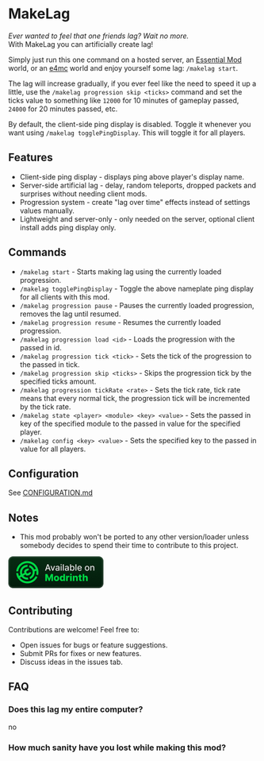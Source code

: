 # MakeLag
*Ever wanted to feel that one friends lag? Wait no more.*  
With MakeLag you can artificially create lag!

Simply just run this one command on a hosted server, an [Essential Mod](https://modrinth.com/mod/essential) world, or an [e4mc](https://modrinth.com/mod/e4mc) world and enjoy yourself some lag: `/makelag start`.

The lag will increase gradually, if you ever feel like the need to speed it up a little, use the `/makelag progression skip <ticks>` command and set the ticks value to something like `12000` for 10 minutes of gameplay passed, `24000` for 20 minutes passed, etc.

By default, the client-side ping display is disabled. Toggle it whenever you want using `/makelag togglePingDisplay`. This will toggle it for all players.

## Features
* Client-side ping display - displays ping above player's display name.
* Server-side artificial lag - delay, random teleports, dropped packets and surprises without needing client mods.
* Progression system - create "lag over time" effects instead of settings values manually.
* Lightweight and server-only - only needed on the server, optional client install adds ping display only.

## Commands
* `/makelag start` - Starts making lag using the currently loaded progression.
* `/makelag togglePingDisplay` - Toggle the above nameplate ping display for all clients with this mod.
* `/makelag progression pause` - Pauses the currently loaded progression, removes the lag until resumed.
* `/makelag progression resume` - Resumes the currently loaded progression.
* `/makelag progression load <id>` - Loads the progression with the passed in id.
* `/makelag progression tick <tick>` - Sets the tick of the progression to the passed in tick.
* `/makelag progression skip <ticks>` - Skips the progression tick by the specified ticks amount.
* `/makelag progression tickRate <rate>` - Sets the tick rate, tick rate means that every normal tick, the progression tick will be incremented by the tick rate.
* `/makelag state <player> <module> <key> <value>` - Sets the passed in key of the specified module to the passed in value for the specified player.
* `/makelag config <key> <value>` - Sets the specified key to the passed in value for all players.

## Configuration
See [CONFIGURATION.md](CONFIGURATION.md)

## Notes
* This mod probably won't be ported to any other version/loader unless somebody decides to spend their time to contribute to this project.

[<img src="https://raw.githubusercontent.com/intergrav/devins-badges/v3/assets/cozy/available/modrinth_64h.png" alt="Avaliable on Modrinth">](https://modrinth.com/mod/makelag)

## Contributing
Contributions are welcome! Feel free to:
* Open issues for bugs or feature suggestions.
* Submit PRs for fixes or new features.
* Discuss ideas in the issues tab.

## FAQ
### Does this lag my entire computer?
no
### How much sanity have you lost while making this mod?
